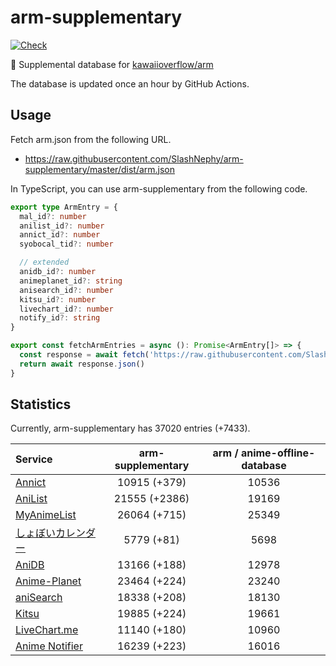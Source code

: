 # arm-supplementary

[![Check](https://github.com/SlashNephy/arm-supplementary/actions/workflows/check-node.yml/badge.svg)](https://github.com/SlashNephy/arm-supplementary/actions/workflows/check-node.yml)

💊 Supplemental database for [kawaiioverflow/arm](https://github.com/kawaiioverflow/arm)

The database is updated once an hour by GitHub Actions.

## Usage

Fetch arm.json from the following URL.

- https://raw.githubusercontent.com/SlashNephy/arm-supplementary/master/dist/arm.json

In TypeScript, you can use arm-supplementary from the following code.

```TypeScript
export type ArmEntry = {
  mal_id?: number
  anilist_id?: number
  annict_id?: number
  syobocal_tid?: number

  // extended
  anidb_id?: number
  animeplanet_id?: string
  anisearch_id?: number
  kitsu_id?: number
  livechart_id?: number
  notify_id?: string
}

export const fetchArmEntries = async (): Promise<ArmEntry[]> => {
  const response = await fetch('https://raw.githubusercontent.com/SlashNephy/arm-supplementary/master/dist/arm.json')
  return await response.json()
}
```

## Statistics

Currently, arm-supplementary has 37020 entries (+7433).

| Service                                     | arm-supplementary | arm / anime-offline-database |
| :------------------------------------------ | :---------------: | :--------------------------: |
| [Annict](https://annict.com)                |   10915 (+379)    |            10536             |
| [AniList](https://anilist.co)               |   21555 (+2386)   |            19169             |
| [MyAnimeList](https://myanimelist.net)      |   26064 (+715)    |            25349             |
| [しょぼいカレンダー](https://cal.syoboi.jp) |    5779 (+81)     |             5698             |
| [AniDB](https://anidb.net)                  |   13166 (+188)    |            12978             |
| [Anime-Planet](https://anime-planet.com)    |   23464 (+224)    |            23240             |
| [aniSearch](https://anisearch.com)          |   18338 (+208)    |            18130             |
| [Kitsu](https://kitsu.io)                   |   19885 (+224)    |            19661             |
| [LiveChart.me](https://livechart.me)        |   11140 (+180)    |            10960             |
| [Anime Notifier](https://notify.moe)        |   16239 (+223)    |            16016             |
